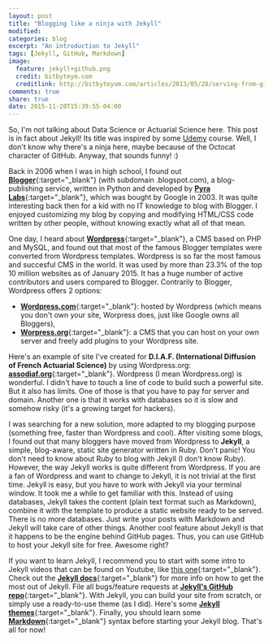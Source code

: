 ```yaml
---
layout: post
title: "Blogging like a ninja with Jekyll"
modified:
categories: blog
excerpt: "An introduction to Jekyll"
tags: [Jekyll, GitHub, Markdown]
image:
  feature: jekyll+github.png
  credit: bitbyteym.com
  creditlink: http://bitbyteyum.com/articles/2013/05/28/serving-from-github/
comments: true
share: true
date: 2015-11-20T15:39:55-04:00
---
```


So, I'm not talking about Data Science or Actuarial Science here. This post is in fact about Jekyll! Its title was inspired by some [Udemy] course. Well, I don't know why there's a ninja here, maybe because of the Octocat character of GitHub. Anyway, that sounds funny! :)

Back in 2006 when I was in high school, I found out [**Blogger**](https://www.blogger.com){:target="_blank"} (with subdomain .blogspot.com), a blog-publishing service, written in Python and developed by [**Pyra Labs**](https://en.wikipedia.org/wiki/Pyra_Labs){:target="_blank"}, which was bought by Google in 2003. It was quite interesting back then for a kid with no IT knowledge to blog with Blogger. I enjoyed customizing my blog by copying and modifying HTML/CSS code written by other people, without knowing exactly what all of that mean. 

One day, I heard about [**Wordpress**](https://en.wikipedia.org/wiki/WordPress){:target="_blank"}, a CMS based on PHP and MySQL, and found out that most of the famous Blogger templates were converted from Wordpress templates. Wordpress is so far the most famous and succesful CMS in the world. It was used by more than 23.3% of the top 10 million websites as of January 2015. It has a huge number of active contributors and users compared to Blogger. Contrarily to Blogger, Wordpress offers 2 options: 

* [**Wordpress.com**](https://wordpress.com){:target="_blank"}: hosted by Wordpress (which means you don't own your site, Worpress does, just like Google owns all Bloggers),
* [**Worpress.org**](https://wordpress.org){:target="_blank"}: a CMS that you can host on your own server and freely add plugins to your Wordpress site. 

Here's an example of site I've created for **D.I.A.F. (International Diffusion of French Actuarial Science)** by using Wordpress.org: [**assodiaf.org**](http://assodiaf.org/){:target="_blank"}. Wordpress (I mean Wordpress.org) is wonderful. I didn't have to touch a line of code to build such a powerful site. But it also has limits. One of those is that you have to pay for server and domain. Another one is that it works with databases so it is slow and somehow risky (it's a growing target for hackers). 

I was searching for a new solution, more adapted to my blogging purpose (something free, faster than Wordpress and cool). After visiting some blogs, I found out that many bloggers have moved from Wordpress to **Jekyll**, a simple, blog-aware, static site generator written in Ruby. Don't panic! You don't need to know about Ruby to blog with Jekyll (I don't know Ruby). However, the way Jekyll works is quite different from Wordpress. If you are a fan of Wordpress and want to change to Jekyll, it is not trivial at the first time. Jekyll is easy, but you have to work with Jekyll via your terminal window. It took me a while to get familiar with this. Instead of using databases, Jekyll takes the content (plain text format such as Markdown), combine it with the template to produce a static website ready to be served. There is no more databases. Just write your posts with Markdown and Jekyll will take care of other things. Another cool feature about Jekyll is that it happens to be the engine behind GitHub pages. Thus, you can use GitHub to host your Jekyll site for free. Awesome right?

If you want to learn Jekyll, I recommend you to start with some intro to Jekyll videos that can be found on Youtube, like [this one](https://www.youtube.com/watch?v=O7NBEFmA7yA){:target="_blank"}. Check out the [**Jekyll docs**][jekyll]{:target="_blank"} for more info on how to get the most out of Jekyll. File all bugs/feature requests at [**Jekyll's GitHub repo**][jekyll-gh]{:target="_blank"}. With Jekyll, you can build your site from scratch, or simply use a ready-to-use theme (as I did). Here's some [**Jekyll themes**](http://jekyllthemes.org){:target="_blank"}. Finally, you should learn some [**Markdown**](https://daringfireball.net/projects/markdown/){:target="_blank"} syntax before starting your Jekyll blog. That's all for now! 





[jekyll-gh]: https://github.com/jekyll/jekyll
[jekyll]:    http://jekyllrb.com
[Udemy]: https://www.udemy.com
